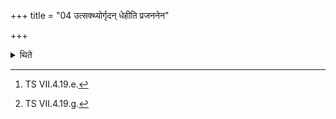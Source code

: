 +++
title = "04 उत्सक्थ्योर्गृदन् धेहीति प्रजननेन"

+++

<details><summary>थिते</summary>

4. After (the Adhvaryu) has connected her genital organ with the genital organ (of the horse) with utsakthyor gr̥daṁ dhehi...,[^1] the chief queen censures the horse with ambe ambālyambike....[^2]  

[^1]: TS VII.4.19.e.  

[^2]: TS VII.4.19.g. 
</details>
